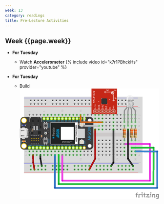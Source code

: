 ```yaml
---
week: 13
category: readings
title: Pre-Lecture Activities
---
```


## Week {{page.week}}

* **For Tuesday**
  
  * Watch **Accelerometer**
    {% include video id="k7r1PBhckHs" provider="youtube" %}
  
* **For Tuesday**
  - Build
    ![accelerometer_rgb_led_bb](week13.assets/accelerometer_rgb_led_bb.png)
